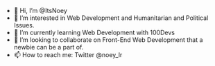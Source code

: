 - 👋 Hi, I’m @ItsNoey
- 👀 I’m interested in Web Development and Humanitarian and Political Issues.
- 🌱 I’m currently learning Web Development with 100Devs
- 💞️ I’m looking to collaborate on Front-End Web Development that a newbie can be a part of.
- 📫 How to reach me: Twitter @noey_lr

<!---
ItsNoey/ItsNoey is a ✨ special ✨ repository because its `README.md` (this file) appears on your GitHub profile.
You can click the Preview link to take a look at your changes.
--->
